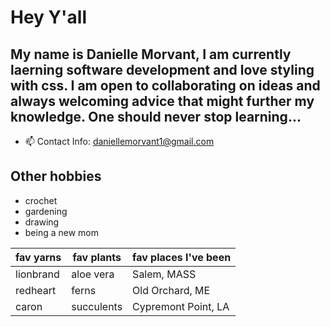 # Hey Y'all


## My name is Danielle Morvant, I am currently laerning software development and love styling with css. I am open to collaborating on ideas and always welcoming advice that might further my knowledge. One should never stop learning...



- 📫 Contact Info: daniellemorvant1@gmail.com

## Other hobbies

- crochet
- gardening
- drawing
- being a new mom

|fav yarns|fav plants|fav places I've been|
|---------|----------|--------------------|
|lionbrand|aloe vera |Salem, MASS         |
|redheart |ferns     |Old Orchard, ME     |
|caron    |succulents|Cypremont Point, LA |
